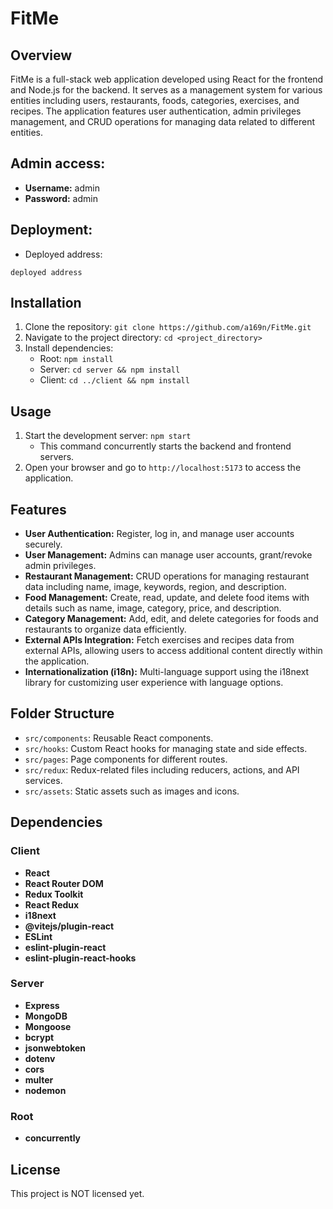 # FitMe

## Overview
FitMe is a full-stack web application developed using React for the frontend and Node.js for the backend. It serves as a management system for various entities including users, restaurants, foods, categories, exercises, and recipes. The application features user authentication, admin privileges management, and CRUD operations for managing data related to different entities.

## Admin access:
* **Username:** admin
* **Password:** admin

## Deployment:
* Deployed address:
```
deployed address
```

## Installation
1. Clone the repository: `git clone https://github.com/a169n/FitMe.git`
2. Navigate to the project directory: `cd <project_directory>`
3. Install dependencies:
   - Root: `npm install`
   - Server: `cd server && npm install`
   - Client: `cd ../client && npm install`

## Usage
1. Start the development server: `npm start`
   - This command concurrently starts the backend and frontend servers.
2. Open your browser and go to `http://localhost:5173` to access the application.

## Features
- **User Authentication:** Register, log in, and manage user accounts securely.
- **User Management:** Admins can manage user accounts, grant/revoke admin privileges.
- **Restaurant Management:** CRUD operations for managing restaurant data including name, image, keywords, region, and description.
- **Food Management:** Create, read, update, and delete food items with details such as name, image, category, price, and description.
- **Category Management:** Add, edit, and delete categories for foods and restaurants to organize data efficiently.
- **External APIs Integration:** Fetch exercises and recipes data from external APIs, allowing users to access additional content directly within the application.
- **Internationalization (i18n):** Multi-language support using the i18next library for customizing user experience with language options.

## Folder Structure
- `src/components`: Reusable React components.
- `src/hooks`: Custom React hooks for managing state and side effects.
- `src/pages`: Page components for different routes.
- `src/redux`: Redux-related files including reducers, actions, and API services.
- `src/assets`: Static assets such as images and icons.

## Dependencies
### Client
- **React**
- **React Router DOM**
- **Redux Toolkit**
- **React Redux**
- **i18next**
- **@vitejs/plugin-react**
- **ESLint**
- **eslint-plugin-react**
- **eslint-plugin-react-hooks**

### Server
- **Express**
- **MongoDB**
- **Mongoose**
- **bcrypt**
- **jsonwebtoken**
- **dotenv**
- **cors**
- **multer**
- **nodemon**

### Root
- **concurrently**

## License
This project is NOT licensed yet.

